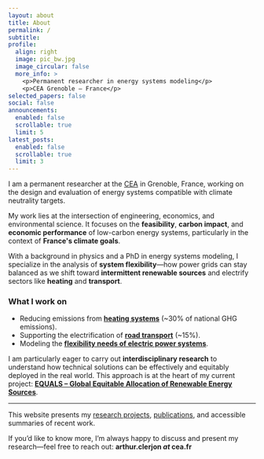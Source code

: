 ```yaml
---
layout: about
title: About
permalink: /
subtitle: 
profile:
  align: right
  image: pic_bw.jpg
  image_circular: false
  more_info: >
    <p>Permanent researcher in energy systems modeling</p>
    <p>CEA Grenoble – France</p>
selected_papers: false
social: false
announcements:
  enabled: false
  scrollable: true
  limit: 5
latest_posts:
  enabled: false
  scrollable: true
  limit: 3
---
```


<!-- Hidden h1 for SEO -->
<h1 style="display:none;">Arthur Clerjon – Researcher in Energy Systems Modeling, Climate Policy, Decarbonation in France</h1>

I am a permanent researcher at the [CEA](https://www.cea.fr/) in Grenoble, France, working on the design and evaluation of energy systems compatible with climate neutrality targets.

My work lies at the intersection of engineering, economics, and environmental science. It focuses on the **feasibility**, **carbon impact**, and **economic performance** of low-carbon energy systems, particularly in the context of **France's climate goals**.

With a background in physics and a PhD in energy systems modeling, I specialize in the analysis of **system flexibility**—how power grids can stay balanced as we shift toward **intermittent renewable sources** and electrify sectors like **heating** and **transport**.

### What I work on

- Reducing emissions from **[heating systems](/heat-decarbonization)** (~30% of national GHG emissions).  
- Supporting the electrification of **[road transport](/transport-decarbonization)** (~15%).  
- Modeling the **[flexibility needs of electric power systems](/energy-system-flexibility)**.  

I am particularly eager to carry out **interdisciplinary research** to understand how technical solutions can be effectively and equitably deployed in the real world. This approach is at the heart of my current project: **[EQUALS – Global Equitable Allocation of Renewable Energy Sources](/equals)**.

---

This website presents my [research projects](/projects/), [publications](/publications/), and accessible summaries of recent work.

If you’d like to know more, I’m always happy to discuss and present my research—feel free to reach out: **arthur.clerjon *at* cea.fr**

